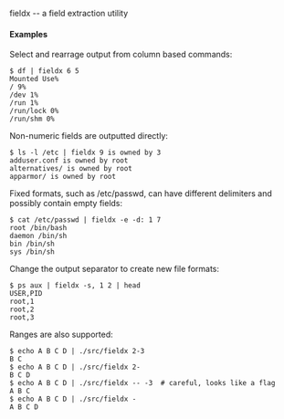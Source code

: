 fieldx -- a field extraction utility

#### Examples

Select and rearrage output from column based commands:

    $ df | fieldx 6 5
    Mounted Use%
    / 9%
    /dev 1%
    /run 1%
    /run/lock 0%
    /run/shm 0%

Non-numeric fields are outputted directly:

    $ ls -l /etc | fieldx 9 is owned by 3
    adduser.conf is owned by root
    alternatives/ is owned by root
    apparmor/ is owned by root

Fixed formats, such as /etc/passwd, can have different delimiters and
possibly contain empty fields:

    $ cat /etc/passwd | fieldx -e -d: 1 7
    root /bin/bash
    daemon /bin/sh
    bin /bin/sh
    sys /bin/sh

Change the output separator to create new file formats:

    $ ps aux | fieldx -s, 1 2 | head
    USER,PID
    root,1
    root,2
    root,3

Ranges are also supported:

    $ echo A B C D | ./src/fieldx 2-3
    B C
    $ echo A B C D | ./src/fieldx 2-
    B C D
    $ echo A B C D | ./src/fieldx -- -3  # careful, looks like a flag
    A B C
    $ echo A B C D | ./src/fieldx -
    A B C D
